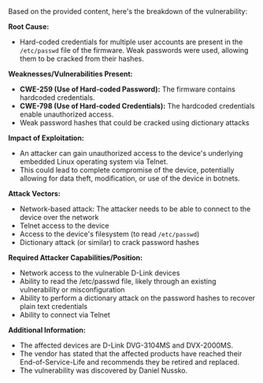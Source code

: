 Based on the provided content, here's the breakdown of the vulnerability:

**Root Cause:**
- Hard-coded credentials for multiple user accounts are present in the `/etc/passwd` file of the firmware. Weak passwords were used, allowing them to be cracked from their hashes.

**Weaknesses/Vulnerabilities Present:**
- **CWE-259 (Use of Hard-coded Password):** The firmware contains hardcoded credentials.
- **CWE-798 (Use of Hard-coded Credentials):**  The hardcoded credentials enable unauthorized access.
- Weak password hashes that could be cracked using dictionary attacks

**Impact of Exploitation:**
- An attacker can gain unauthorized access to the device's underlying embedded Linux operating system via Telnet.
- This could lead to complete compromise of the device, potentially allowing for data theft, modification, or use of the device in botnets.

**Attack Vectors:**
- Network-based attack: The attacker needs to be able to connect to the device over the network
- Telnet access to the device
- Access to the device's filesystem (to read `/etc/passwd`)
- Dictionary attack (or similar) to crack password hashes

**Required Attacker Capabilities/Position:**
- Network access to the vulnerable D-Link devices
- Ability to read the /etc/passwd file, likely through an existing vulnerability or misconfiguration
- Ability to perform a dictionary attack on the password hashes to recover plain text credentials
- Ability to connect via Telnet

**Additional Information:**

- The affected devices are D-Link DVG-3104MS and DVX-2000MS.
- The vendor has stated that the affected products have reached their End-of-Service-Life and recommends they be retired and replaced.
- The vulnerability was discovered by Daniel Nussko.